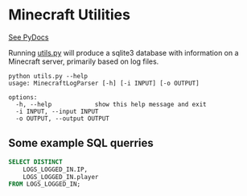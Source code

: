 # Minecraft Utilities

[See PyDocs](https://jgwoolley.github.io/Minecraft-Utils/utils.html)

Running [utils.py](utils.py) will produce a sqlite3 database with information on a Minecraft server, primarily based on log files.

``` console
python utils.py --help
usage: MinecraftLogParser [-h] [-i INPUT] [-o OUTPUT]

options:
  -h, --help            show this help message and exit
  -i INPUT, --input INPUT
  -o OUTPUT, --output OUTPUT
```

## Some example SQL querries

```sql
SELECT DISTINCT
	LOGS_LOGGED_IN.IP,
	LOGS_LOGGED_IN.player
FROM LOGS_LOGGED_IN;
```
